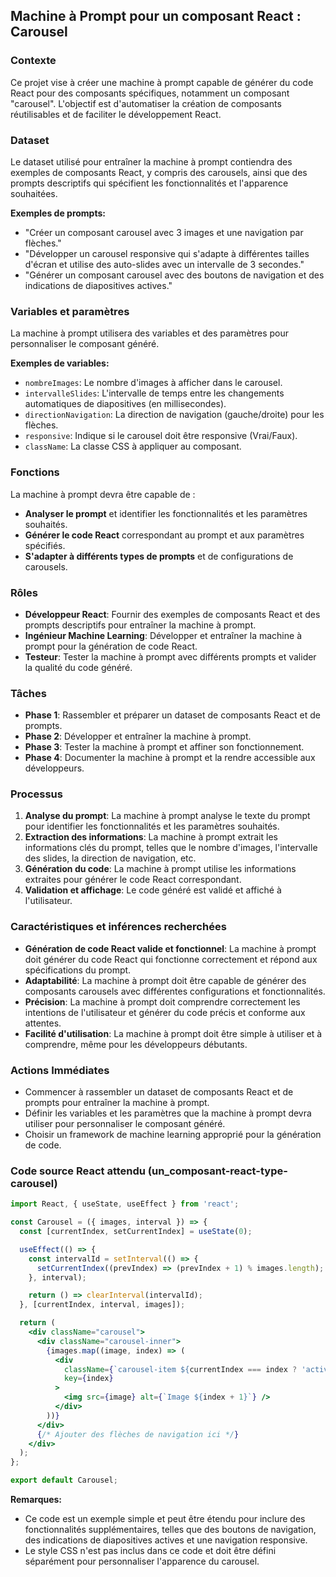 ## Machine à Prompt pour un composant React : Carousel

### Contexte

Ce projet vise à créer une machine à prompt capable de générer du code React pour des composants spécifiques, notamment un composant "carousel". L'objectif est d'automatiser la création de composants réutilisables et de faciliter le développement React.

### Dataset

Le dataset utilisé pour entraîner la machine à prompt contiendra des exemples de composants React, y compris des carousels, ainsi que des prompts descriptifs qui spécifient les fonctionnalités et l'apparence souhaitées. 

**Exemples de prompts:**

* "Créer un composant carousel avec 3 images et une navigation par flèches."
* "Développer un carousel responsive qui s'adapte à différentes tailles d'écran et utilise des auto-slides avec un intervalle de 3 secondes."
* "Générer un composant carousel avec des boutons de navigation et des indications de diapositives actives."

### Variables et paramètres

La machine à prompt utilisera des variables et des paramètres pour personnaliser le composant généré. 

**Exemples de variables:**

* `nombreImages`: Le nombre d'images à afficher dans le carousel.
* `intervalleSlides`: L'intervalle de temps entre les changements automatiques de diapositives (en millisecondes).
* `directionNavigation`: La direction de navigation (gauche/droite) pour les flèches.
* `responsive`: Indique si le carousel doit être responsive (Vrai/Faux).
* `className`: La classe CSS à appliquer au composant.

### Fonctions

La machine à prompt devra être capable de :

* **Analyser le prompt** et identifier les fonctionnalités et les paramètres souhaités.
* **Générer le code React** correspondant au prompt et aux paramètres spécifiés.
* **S'adapter à différents types de prompts** et de configurations de carousels.

### Rôles

* **Développeur React**: Fournir des exemples de composants React et des prompts descriptifs pour entraîner la machine à prompt.
* **Ingénieur Machine Learning**: Développer et entraîner la machine à prompt pour la génération de code React.
* **Testeur**: Tester la machine à prompt avec différents prompts et valider la qualité du code généré.

### Tâches

* **Phase 1**: Rassembler et préparer un dataset de composants React et de prompts.
* **Phase 2**: Développer et entraîner la machine à prompt.
* **Phase 3**: Tester la machine à prompt et affiner son fonctionnement.
* **Phase 4**: Documenter la machine à prompt et la rendre accessible aux développeurs.

### Processus

1. **Analyse du prompt**: La machine à prompt analyse le texte du prompt pour identifier les fonctionnalités et les paramètres souhaités.
2. **Extraction des informations**: La machine à prompt extrait les informations clés du prompt, telles que le nombre d'images, l'intervalle des slides, la direction de navigation, etc.
3. **Génération du code**: La machine à prompt utilise les informations extraites pour générer le code React correspondant.
4. **Validation et affichage**: Le code généré est validé et affiché à l'utilisateur.

### Caractéristiques et inférences recherchées

* **Génération de code React valide et fonctionnel**: La machine à prompt doit générer du code React qui fonctionne correctement et répond aux spécifications du prompt.
* **Adaptabilité**: La machine à prompt doit être capable de générer des composants carousels avec différentes configurations et fonctionnalités.
* **Précision**: La machine à prompt doit comprendre correctement les intentions de l'utilisateur et générer du code précis et conforme aux attentes.
* **Facilité d'utilisation**: La machine à prompt doit être simple à utiliser et à comprendre, même pour les développeurs débutants.

### Actions Immédiates

* Commencer à rassembler un dataset de composants React et de prompts pour entraîner la machine à prompt.
* Définir les variables et les paramètres que la machine à prompt devra utiliser pour personnaliser le composant généré.
* Choisir un framework de machine learning approprié pour la génération de code.

### Code source React attendu (un_composant-react-type-carousel)

```jsx
import React, { useState, useEffect } from 'react';

const Carousel = ({ images, interval }) => {
  const [currentIndex, setCurrentIndex] = useState(0);

  useEffect(() => {
    const intervalId = setInterval(() => {
      setCurrentIndex((prevIndex) => (prevIndex + 1) % images.length);
    }, interval);

    return () => clearInterval(intervalId);
  }, [currentIndex, interval, images]);

  return (
    <div className="carousel">
      <div className="carousel-inner">
        {images.map((image, index) => (
          <div
            className={`carousel-item ${currentIndex === index ? 'active' : ''}`}
            key={index}
          >
            <img src={image} alt={`Image ${index + 1}`} />
          </div>
        ))}
      </div>
      {/* Ajouter des flèches de navigation ici */}
    </div>
  );
};

export default Carousel;
```

**Remarques:**

* Ce code est un exemple simple et peut être étendu pour inclure des fonctionnalités supplémentaires, telles que des boutons de navigation, des indications de diapositives actives et une navigation responsive.
* Le style CSS  n'est pas inclus dans ce code et doit être défini séparément pour personnaliser l'apparence du carousel.



